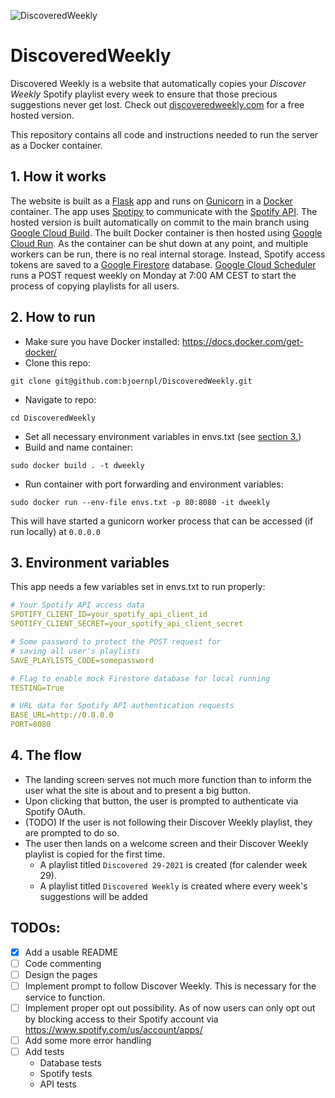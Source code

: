 ![DiscoveredWeekly](https://socialify.git.ci/bjoernpl/DiscoveredWeekly/image?description=1&descriptionEditable=Discovered%20Weekly%20automatically%20copies%20your%20Discover%20Weekly%20Spotify%20playlist%20so%20you%20never%20lose%20those%20precious%20suggestions.&font=Raleway&language=1&logo=https%3A%2F%2Fclipartart.com%2Fimages%2Fspotify-logo-clipart-2018-1.png&owner=1&pattern=Charlie%20Brown&theme=Dark)
# DiscoveredWeekly
Discovered Weekly is a website that automatically copies your <i>Discover Weekly</i> Spotify playlist every week
to ensure that those precious suggestions never get lost. Check out [discoveredweekly.com](https://discoveredweekly.com) for a free hosted version.

This repository contains all code and instructions needed to run the server as a Docker container.

## 1. How it works
The website is built as a [Flask](https://github.com/pallets/flask/) app and runs on [Gunicorn](https://github.com/benoitc/gunicorn) in a 
[Docker](https://github.com/docker) container. The app uses [Spotipy](https://github.com/plamere/spotipy) to
communicate with the [Spotify API](https://developer.spotify.com/documentation/web-api/). 
The hosted version is built automatically on commit to the main branch using [Google Cloud Build](https://cloud.google.com/build/docs/overview). 
The built Docker container is then hosted using [Google Cloud Run](https://cloud.google.com/run/docs). As the container can be shut down at any point, and multiple workers can be run, there is no real internal storage. 
Instead, Spotify access tokens are saved to a [Google Firestore](https://firebase.google.com/docs/firestore/) database. 
[Google Cloud Scheduler](https://cloud.google.com/scheduler/docs)
runs a POST request weekly on Monday at 7:00 AM CEST to start the process of copying playlists for all users.

## 2. How to run
- Make sure you have Docker installed: https://docs.docker.com/get-docker/
- Clone this repo: 
```
git clone git@github.com:bjoernpl/DiscoveredWeekly.git
```
- Navigate to repo:
```
cd DiscoveredWeekly
```
- Set all necessary environment variables in envs.txt (see [section 3.](#3-environment-variables))
- Build and name container: 
```
sudo docker build . -t dweekly
```
- Run container with port forwarding and environment variables: 
```
sudo docker run --env-file envs.txt -p 80:8080 -it dweekly
```
This will have started a gunicorn worker process that can be accessed (if run locally) at `0.0.0.0`

## 3. Environment variables
This app needs a few variables set in envs.txt to run properly:
```yaml
# Your Spotify API access data
SPOTIFY_CLIENT_ID=your_spotify_api_client_id
SPOTIFY_CLIENT_SECRET=your_spotify_api_client_secret

# Some password to protect the POST request for
# saving all user's playlists
SAVE_PLAYLISTS_CODE=somepassword

# Flag to enable mock Firestore database for local running
TESTING=True

# URL data for Spotify API authentication requests
BASE_URL=http://0.0.0.0
PORT=8080
```

## 4. The flow
- The landing screen serves not much more function than to inform the user what the site is about and to present a big button.
- Upon clicking that button, the user is prompted to authenticate via Spotify OAuth.
- (TODO) If the user is not following their Discover Weekly playlist, they are prompted to do so.
- The user then lands on a welcome screen and their Discover Weekly playlist is copied for the first time.
  - A playlist titled `Discovered 29-2021` is created (for calender week 29).
  - A playlist titled `Discovered Weekly` is created where every week's suggestions will be added

## TODOs:
- [x] Add a usable README
- [ ] Code commenting
- [ ] Design the pages
- [ ] Implement prompt to follow Discover Weekly. This is necessary for the service to function.
- [ ] Implement proper opt out possibility. As of now users can only opt out by blocking access to their Spotify account via https://www.spotify.com/us/account/apps/
- [ ] Add some more error handling
- [ ] Add tests
  - Database tests
  - Spotify tests
  - API tests

